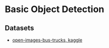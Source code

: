 # Basic Object Detection 







## Datasets 

* [open-images-bus-trucks, kaggle](https://www.kaggle.com/sixhky/open-images-bus-trucks) 